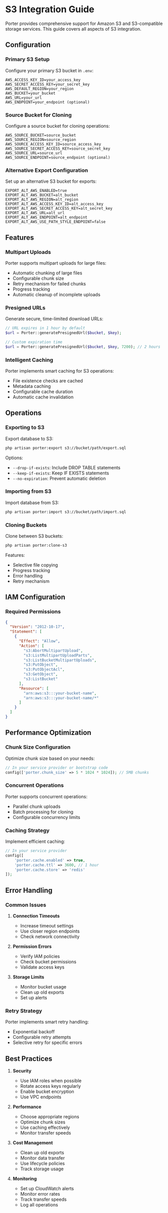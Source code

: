 # S3 Integration Guide

Porter provides comprehensive support for Amazon S3 and S3-compatible storage services. This guide covers all aspects of S3 integration.

## Configuration

### Primary S3 Setup

Configure your primary S3 bucket in `.env`:

```env
AWS_ACCESS_KEY_ID=your_access_key
AWS_SECRET_ACCESS_KEY=your_secret_key
AWS_DEFAULT_REGION=your_region
AWS_BUCKET=your_bucket
AWS_URL=your_url
AWS_ENDPOINT=your_endpoint (optional)
```

### Source Bucket for Cloning

Configure a source bucket for cloning operations:

```env
AWS_SOURCE_BUCKET=source_bucket
AWS_SOURCE_REGION=source_region
AWS_SOURCE_ACCESS_KEY_ID=source_access_key
AWS_SOURCE_SECRET_ACCESS_KEY=source_secret_key
AWS_SOURCE_URL=source_url
AWS_SOURCE_ENDPOINT=source_endpoint (optional)
```

### Alternative Export Configuration

Set up an alternative S3 bucket for exports:

```env
EXPORT_ALT_AWS_ENABLED=true
EXPORT_ALT_AWS_BUCKET=alt_bucket
EXPORT_ALT_AWS_REGION=alt_region
EXPORT_ALT_AWS_ACCESS_KEY_ID=alt_access_key
EXPORT_ALT_AWS_SECRET_ACCESS_KEY=alt_secret_key
EXPORT_ALT_AWS_URL=alt_url
EXPORT_ALT_AWS_ENDPOINT=alt_endpoint
EXPORT_ALT_AWS_USE_PATH_STYLE_ENDPOINT=false
```

## Features

### Multipart Uploads

Porter supports multipart uploads for large files:

- Automatic chunking of large files
- Configurable chunk size
- Retry mechanism for failed chunks
- Progress tracking
- Automatic cleanup of incomplete uploads

### Presigned URLs

Generate secure, time-limited download URLs:

```php
// URL expires in 1 hour by default
$url = Porter::generatePresignedUrl($bucket, $key);

// Custom expiration time
$url = Porter::generatePresignedUrl($bucket, $key, 7200); // 2 hours
```

### Intelligent Caching

Porter implements smart caching for S3 operations:

- File existence checks are cached
- Metadata caching
- Configurable cache duration
- Automatic cache invalidation

## Operations

### Exporting to S3

Export database to S3:

```bash
php artisan porter:export s3://bucket/path/export.sql
```

Options:

- `--drop-if-exists`: Include DROP TABLE statements
- `--keep-if-exists`: Keep IF EXISTS statements
- `--no-expiration`: Prevent automatic deletion

### Importing from S3

Import database from S3:

```bash
php artisan porter:import s3://bucket/path/import.sql
```

### Cloning Buckets

Clone between S3 buckets:

```bash
php artisan porter:clone-s3
```

Features:

- Selective file copying
- Progress tracking
- Error handling
- Retry mechanism

## IAM Configuration

### Required Permissions

```json
{
  "Version": "2012-10-17",
  "Statement": [
    {
      "Effect": "Allow",
      "Action": [
        "s3:AbortMultipartUpload",
        "s3:ListMultipartUploadParts",
        "s3:ListBucketMultipartUploads",
        "s3:PutObject",
        "s3:PutObjectAcl",
        "s3:GetObject",
        "s3:ListBucket"
      ],
      "Resource": [
        "arn:aws:s3:::your-bucket-name",
        "arn:aws:s3:::your-bucket-name/*"
      ]
    }
  ]
}
```

## Performance Optimization

### Chunk Size Configuration

Optimize chunk size based on your needs:

```php
// In your service provider or bootstrap code
config(['porter.chunk_size' => 5 * 1024 * 1024]); // 5MB chunks
```

### Concurrent Operations

Porter supports concurrent operations:

- Parallel chunk uploads
- Batch processing for cloning
- Configurable concurrency limits

### Caching Strategy

Implement efficient caching:

```php
// In your service provider
config([
    'porter.cache.enabled' => true,
    'porter.cache.ttl' => 3600, // 1 hour
    'porter.cache.store' => 'redis'
]);
```

## Error Handling

### Common Issues

1. **Connection Timeouts**
   - Increase timeout settings
   - Use closer region endpoints
   - Check network connectivity

2. **Permission Errors**
   - Verify IAM policies
   - Check bucket permissions
   - Validate access keys

3. **Storage Limits**
   - Monitor bucket usage
   - Clean up old exports
   - Set up alerts

### Retry Strategy

Porter implements smart retry handling:

- Exponential backoff
- Configurable retry attempts
- Selective retry for specific errors

## Best Practices

1. **Security**
   - Use IAM roles when possible
   - Rotate access keys regularly
   - Enable bucket encryption
   - Use VPC endpoints

2. **Performance**
   - Choose appropriate regions
   - Optimize chunk sizes
   - Use caching effectively
   - Monitor transfer speeds

3. **Cost Management**
   - Clean up old exports
   - Monitor data transfer
   - Use lifecycle policies
   - Track storage usage

4. **Monitoring**
   - Set up CloudWatch alerts
   - Monitor error rates
   - Track transfer speeds
   - Log all operations
